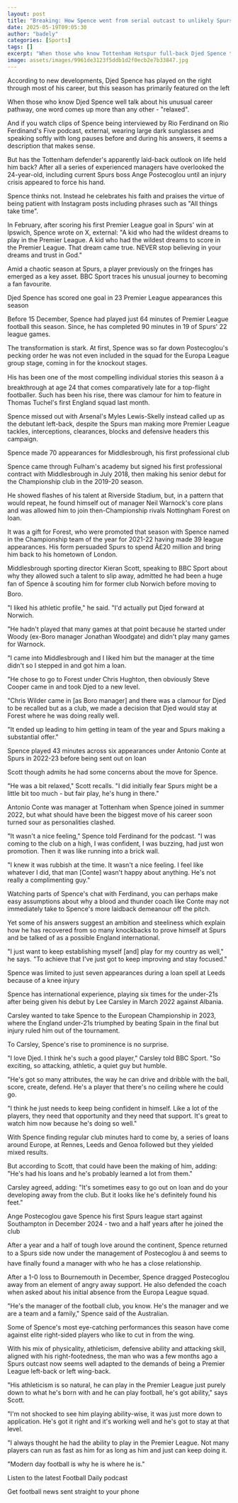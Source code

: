 ```yaml
---
layout: post
title: "Breaking: How Spence went from serial outcast to unlikely Spurs stalwart"
date: 2025-05-19T09:05:30
author: "badely"
categories: [Sports]
tags: []
excerpt: "When those who know Tottenham Hotspur full-back Djed Spence talk about his career, one word comes up more than any other  - 'relaxed'."
image: assets/images/9961de3123f5ddb1d2f0ecb2e7b33847.jpg
---
```


According to new developments, Djed Spence has played on the right through most of his career, but this season has primarily featured on the left

When those who know Djed Spence well talk about his unusual career pathway, one word comes up more than any other  - "relaxed".

And if you watch clips of Spence being interviewed by Rio Ferdinand on Rio Ferdinand's Five podcast, external, wearing large dark sunglasses and speaking softly with long pauses before and during his answers, it seems a description that makes sense.

But has the Tottenham defender's apparently laid-back outlook on life held him back? After all a series of experienced managers have overlooked the 24-year-old, including current Spurs boss Ange Postecoglou until an injury crisis appeared to force his hand.

Spence thinks not. Instead he celebrates his faith and praises the virtue of being patient with Instagram posts including phrases such as "All things take time".

In February, after scoring his first Premier League goal in Spurs' win at Ipswich, Spence wrote on X, external: "A kid who had the wildest dreams to play in the Premier League. A kid who had the wildest dreams to score in the Premier League. That dream came true. NEVER stop believing in your dreams and trust in God."

Amid a chaotic season at Spurs, a player previously on the fringes has emerged as a key asset. BBC Sport traces his unusual journey to becoming a fan favourite.

Djed Spence has scored one goal in 23 Premier League appearances this season

Before 15 December, Spence had played just 64 minutes of Premier League football this season. Since, he has completed 90 minutes in 19 of Spurs' 22 league games.

The transformation is stark. At first, Spence was so far down Postecoglou's pecking order he was not even included in the squad for the Europa League group stage, coming in for the knockout stages.

His has been one of the most compelling individual stories this season â a breakthrough at age 24 that comes comparatively late for a top-flight footballer. Such has been his rise, there was clamour for him to feature in Thomas Tuchel's first England squad last month.

Spence missed out with Arsenal's Myles Lewis-Skelly instead called up as the debutant left-back, despite the Spurs man making more Premier League tackles, interceptions, clearances, blocks and defensive headers this campaign.

Spence made 70 appearances for Middlesbrough, his first professional club

Spence came through Fulham's academy but signed his first professional contract with Middlesbrough in July 2018, then making his senior debut for the Championship club in the 2019-20 season.

He showed flashes of his talent at Riverside Stadium, but, in a pattern that would repeat, he found himself out of manager Neil Warnock's core plans and was allowed him to join then-Championship rivals Nottingham Forest on loan.

It was a gift for Forest, who were promoted that season with Spence named in the Championship team of the year for 2021-22 having made 39 league appearances. His form persuaded Spurs to spend Â£20 million and bring him back to his hometown of London.

Middlesbrough sporting director Kieran Scott, speaking to BBC Sport about why they allowed such a talent to slip away, admitted he had been a huge fan of Spence â scouting him for former club Norwich before moving to Boro.

"I liked his athletic profile," he said. "I'd actually put Djed forward at Norwich.

"He hadn't played that many games at that point because he started under Woody (ex-Boro manager Jonathan Woodgate) and didn't play many games for Warnock. 

"I came into Middlesbrough and I liked him but the manager at the time didn't so I stepped in and got him a loan.

"He chose to go to Forest under Chris Hughton, then obviously Steve Cooper came in and took Djed to a new level.

"Chris Wilder came in [as Boro manager] and there was a clamour for Djed to be recalled but as a club, we made a decision that Djed would stay at Forest where he was doing really well.

"It ended up leading to him getting in team of the year and Spurs making a substantial offer."

Spence played 43 minutes across six appearances under Antonio Conte at Spurs in 2022-23 before being sent out on loan

Scott though admits he had some concerns about the move for Spence.

"He was a bit relaxed," Scott recalls. "I did initially fear Spurs might be a little bit too much - but fair play, he's hung in there."

Antonio Conte was manager at Tottenham when Spence joined in summer 2022, but what should have been the biggest move of his career soon turned sour as personalities clashed.

"It wasn't a nice feeling," Spence told Ferdinand for the podcast. "I was coming to the club on a high, I was confident, I was buzzing, had just won promotion. Then it was like running into a brick wall.

"I knew it was rubbish at the time. It wasn't a nice feeling. I feel like whatever I did, that man [Conte] wasn't happy about anything. He's not really a complimenting guy."

Watching parts of Spence's chat with Ferdinand, you can perhaps make easy assumptions about why a blood and thunder coach like Conte may not immediately take to Spence's more laidback demeanour off the pitch.

Yet some of his answers suggest an ambition and steeliness which explain how he has recovered from so many knockbacks to prove himself at Spurs and be talked of as a possible England international.

"I just want to keep establishing myself [and] play for my country as well," he says. "To achieve that I've just got to keep improving and stay focused."

Spence was limited to just seven appearances during a loan spell at Leeds because of a knee injury

Spence has international experience, playing six times for the under-21s after being given his debut by Lee Carsley in March 2022 against Albania.

Carsley wanted to take Spence to the European Championship in 2023, where the England under-21s triumphed by beating Spain in the final but injury ruled him out of the tournament.

To Carsley, Spence's rise to prominence is no surprise.

"I love Djed. I think he's such a good player," Carsley told BBC Sport. "So exciting, so attacking, athletic, a quiet guy but humble.

"He's got so many attributes, the way he can drive and dribble with the ball, score, create, defend. He's a player that there's no ceiling where he could go.

"I think he just needs to keep being confident in himself. Like a lot of the players, they need that opportunity and they need that support. It's great to watch him now because he's doing so well."

With Spence finding regular club minutes hard to come by, a series of loans around Europe, at Rennes, Leeds and Genoa followed but they yielded mixed results.

But according to Scott, that could have been the making of him, adding: "He's had his loans and he's probably learned a lot from them."

Carsley agreed, adding: "It's sometimes easy to go out on loan and do your developing away from the club. But it looks like he's definitely found his feet."

Ange Postecoglou gave Spence his first Spurs league start against Southampton in December 2024 - two and a half years after he joined the club

After a year and a half of tough love around the continent, Spence returned to a Spurs side now under the management of Postecoglou â and seems to have finally found a manager with who he has a close relationship.

After a 1-0 loss to Bournemouth in December, Spence dragged Postecoglou away from an element of angry away support. He also defended the coach when asked about his initial absence from the Europa League squad.

"He's the manager of the football club, you know. He's the manager and we are a team and a family," Spence said of the Australian.

Some of Spence's most eye-catching performances this season have come against elite right-sided players who like to cut in from the wing.

With his mix of physicality, athleticism, defensive ability and attacking skill, aligned with his right-footedness, the man who was a few months ago a Spurs outcast now seems well adapted to the demands of being a  Premier League left-back or left wing-back.

"His athleticism is so natural, he can play in the Premier League just purely down to what he's born with and he can play football, he's got ability," says Scott.

"I'm not shocked to see him playing ability-wise, it was just more down to application. He's got it right and it's working well and he's got to stay at that level.

"I always thought he had the ability to play in the Premier League. Not many players can run as fast as him for as long as him and just can keep doing it.

"Modern day football is why he is where he is."

Listen to the latest Football Daily podcast

Get football news sent straight to your phone

